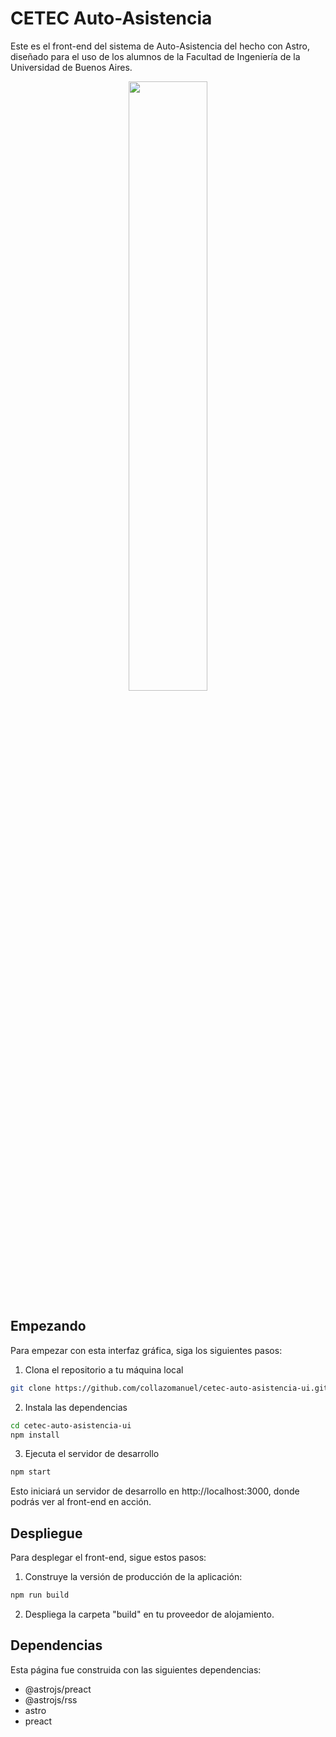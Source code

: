 
# CETEC Auto-Asistencia

Este es el front-end del sistema de Auto-Asistencia del hecho con Astro, diseñado para el uso de los alumnos de la Facultad de Ingeniería de la Universidad de Buenos Aires.

<div align="center">
  <img src="https://user-images.githubusercontent.com/75450615/228704389-a2bcdf3e-d4d6-4236-b1c6-57fd9e545625.png#gh-dark-mode-only" width="50%" align="center">
</div>

## Empezando

Para empezar con esta interfaz gráfica, siga los siguientes pasos:

1. Clona el repositorio a tu máquina local

```bash
git clone https://github.com/collazomanuel/cetec-auto-asistencia-ui.git
```

2. Instala las dependencias

```bash
cd cetec-auto-asistencia-ui
npm install
```

3. Ejecuta el servidor de desarrollo

```bash
npm start
```

Esto iniciará un servidor de desarrollo en http://localhost:3000, donde podrás ver al front-end en acción.

## Despliegue

Para desplegar el front-end, sigue estos pasos:

1. Construye la versión de producción de la aplicación:

```bash
npm run build
```

2. Despliega la carpeta "build" en tu proveedor de alojamiento.

## Dependencias

Esta página fue construida con las siguientes dependencias:

- @astrojs/preact
- @astrojs/rss
- astro
- preact
